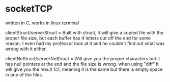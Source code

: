 # socketTCP
 written in C, works in linux terminal

clientStruct/serverStruct = Built with struct, it will give a copied file with the proper file size, but each buffer has 4 letters cut off the end for some reason. I even had my professor look at it and he couldn't find out what was wrong with it either.

clientNoStruct/serverNoStruct = Will give you the proper characters but it has null pointers at the end and the file size is wrong. when using "diff" it will give you the result 1c1, meaning it is the same but there is empty space in one of the files.

